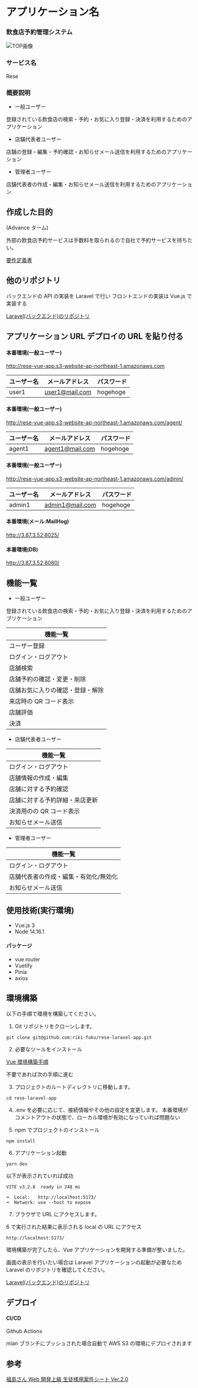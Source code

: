 # アプリケーション名

### 飲食店予約管理システム

![TOP画像](public/top_image.jpg "top")

### サービス名

Rese

### 概要説明

- 一般ユーザー

登録されている飲食店の検索・予約・お気に入り登録・決済を利用するためのアプリケーション

- 店舗代表者ユーザー

店舗の登録・編集・予約確認・お知らせメール送信を利用するためのアプリケーション

- 管理者ユーザー

店舗代表者の作成・編集・お知らせメール送信を利用するためのアプリケーション

## 作成した目的

(Advance ターム)

外部の飲食店予約サービスは手数料を取られるので自社で予約サービスを持ちたい。

[要件定義書](https://docs.google.com/spreadsheets/d/1IF4y5eBm6zgM_64wsPAc_UwLsdiPoZTR2HceWD0icgg/edit#gid=509071084)

## 他のリポジトリ

バックエンドの API の実装を Laravel で行い
フロントエンドの実装は Vue.js で実装する

[Laravel(バックエンド)のリポジトリ](https://github.com/riki-fuku/rese-laravel-app)

## アプリケーション URL デプロイの URL を貼り付る

#### 本番環境(一般ユーザー)

http://rese-vue-app.s3-website-ap-northeast-1.amazonaws.com

| ユーザー名 | メールアドレス | パスワード |
| ---------- | -------------- | ---------- |
| user1      | user1@mail.com | hogehoge   |

#### 本番環境(一般ユーザー)

http://rese-vue-app.s3-website-ap-northeast-1.amazonaws.com/agent/

| ユーザー名 | メールアドレス  | パスワード |
| ---------- | --------------- | ---------- |
| agent1     | agent1@mail.com | hogehoge   |

#### 本番環境(一般ユーザー)

http://rese-vue-app.s3-website-ap-northeast-1.amazonaws.com/admin/

| ユーザー名 | メールアドレス  | パスワード |
| ---------- | --------------- | ---------- |
| admin1     | admin1@mail.com | hogehoge   |

#### 本番環境(メール:MailHog)
http://3.87.3.52:8025/

#### 本番環境(DB)
http://3.87.3.52:8080/

## 機能一覧

- 一般ユーザー

登録されている飲食店の検索・予約・お気に入り登録・決済を利用するためのアプリケーション

| 機能一覧                         |
| -------------------------------- |
| ユーザー登録                     |
| ログイン・ログアウト             |
| 店舗検索                         |
| 店舗予約の確認・変更・削除       |
| 店舗お気に入りの確認・登録・解除 |
| 来店時の QR コード表示           |
| 店舗評価                         |
| 決済                             |

- 店舗代表者ユーザー

| 機能一覧                       |
| ------------------------------ |
| ログイン・ログアウト           |
| 店舗情報の作成・編集           |
| 店舗に対する予約確認           |
| 店舗に対する予約詳細・来店更新 |
| 決済用のの QR コード表示       |
| お知らせメール送信             |

- 管理者ユーザー

| 機能一覧                              |
| ------------------------------------- |
| ログイン・ログアウト                  |
| 店舗代表者の作成・編集・有効化/無効化 |
| お知らせメール送信                    |

## 使用技術(実行環境)

- Vue.js 3
- Node 14.16.1

#### パッケージ

- vue router
- Vuetify
- Pinia
- axios

## 環境構築

以下の手順で環境を構築してください。

1.  Git リポジトリをクローンします。

```
git clone git@github.com:riki-fuku/rese-laravel-app.git
```

2.  必要なツールをインストール

[Vue 環境構築手順](https://github.com/riki-fuku/rese-vue-app/wiki/Vue%E7%92%B0%E5%A2%83%E6%A7%8B%E7%AF%89%E6%89%8B%E9%A0%86)

不要であれば次の手順に進む

3. プロジェクトのルートディレクトリに移動します。

```
cd rese-laravel-app
```

4. .env を必要に応じて、接続情報やその他の設定を変更します。
   本番環境がコメントアウトの状態で、ローカル環境が有効になっていれば問題ない

5. npm でプロジェクトのインストール

```
npm install
```

6.  アプリケーション起動

```
yarn dev
```

以下が表示されていれば成功

```
VITE v3.2.8  ready in 248 ms

➜  Local:   http://localhost:5173/
➜  Network: use --host to expose
```

7. ブラウザで URL にアクセスします。

6 で実行された結果に表示される local の URL にアクセス

```
http://localhost:5173/
```

環境構築が完了したら、Vue アプリケーションを開発する準備が整いました。

画面の表示を行いたい場合は Laravel アプリケーションの起動が必要なため Laravel のリポジトリを確認してください。

[Laravel(バックエンド)のリポジトリ](https://github.com/riki-fuku/rese-laravel-app)

## デプロイ

#### CI/CD

Github Actions

mian ブランチにプッシュされた場合自動で AWS S3 の環境にデプロイされます

## 参考

[福島さん Web 開発上級 生徒様用案件シート Ver.2.0](https://docs.google.com/spreadsheets/d/1IF4y5eBm6zgM_64wsPAc_UwLsdiPoZTR2HceWD0icgg/edit#gid=935968078)
